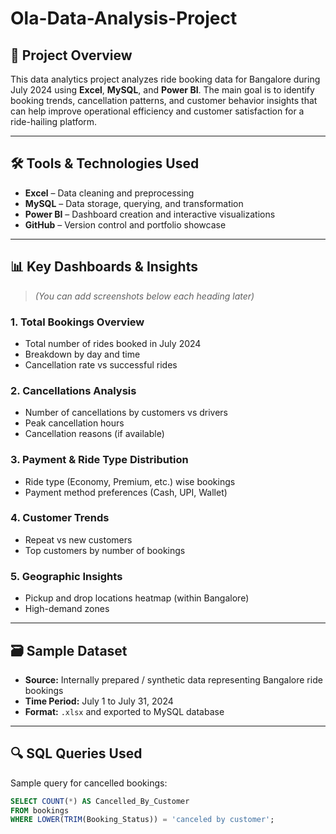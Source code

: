 # Ola-Data-Analysis-Project


## 🚀 Project Overview

This data analytics project analyzes ride booking data for Bangalore during July 2024 using **Excel**, **MySQL**, and **Power BI**. The main goal is to identify booking trends, cancellation patterns, and customer behavior insights that can help improve operational efficiency and customer satisfaction for a ride-hailing platform.

---

## 🛠 Tools & Technologies Used

- **Excel** – Data cleaning and preprocessing
- **MySQL** – Data storage, querying, and transformation
- **Power BI** – Dashboard creation and interactive visualizations
- **GitHub** – Version control and portfolio showcase

---

## 📊 Key Dashboards & Insights

> _(You can add screenshots below each heading later)_

### 1. Total Bookings Overview
- Total number of rides booked in July 2024
- Breakdown by day and time
- Cancellation rate vs successful rides

### 2. Cancellations Analysis
- Number of cancellations by customers vs drivers
- Peak cancellation hours
- Cancellation reasons (if available)

### 3. Payment & Ride Type Distribution
- Ride type (Economy, Premium, etc.) wise bookings
- Payment method preferences (Cash, UPI, Wallet)

### 4. Customer Trends
- Repeat vs new customers
- Top customers by number of bookings

### 5. Geographic Insights
- Pickup and drop locations heatmap (within Bangalore)
- High-demand zones

---

## 🗃 Sample Dataset

- **Source:** Internally prepared / synthetic data representing Bangalore ride bookings
- **Time Period:** July 1 to July 31, 2024
- **Format:** `.xlsx` and exported to MySQL database

---

## 🔍 SQL Queries Used

Sample query for cancelled bookings:
```sql
SELECT COUNT(*) AS Cancelled_By_Customer
FROM bookings
WHERE LOWER(TRIM(Booking_Status)) = 'canceled by customer';

